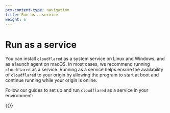 ```yaml
---
pcx-content-type: navigation
title: Run as a service
weight: 6
---
```


# Run as a service

You can install `cloudflared` as a system service on Linux and Windows, and as a launch agent on macOS. In most cases, we recommend running `cloudflared` as a service. Running as a service helps ensure the availability of `cloudflared` to your origin by allowing the program to start at boot and continue running while your origin is online.

Follow our guides to set up and run `cloudflared` as a service in your environment:

{{<directory-listing>}}
